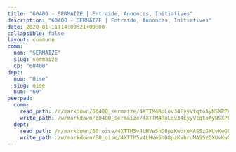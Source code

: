 ```yaml
---
title: "60400 - SERMAIZE | Entraide, Annonces, Initiatives"
description: "60400 - SERMAIZE | Entraide, Annonces, Initiatives"
date: 2020-01-11T14:09:21+09:00
collapsible: false
layout: commune
comm:
  nom: "SERMAIZE"
  slug: sermaize
  cp: "60400"
dept:
  nom: "Oise"
  slug: oise
  num: "60"
peerpad:
  comm:
    read_path: /r/markdown/60400_sermaize/4XTTM4RoLov34EyyVtqtoAyNSXPPvWJqRsTzEPLfwNoPqWgCF
    write_path: /w/markdown/60400_sermaize/4XTTM4RoLov34EyyVtqtoAyNSXPPvWJqRsTzEPLfwNoPqWgCF-K3TgV2d1iyiCNNbnGWdqs8i4cRyK3WNK4tfWqEdXhSqaAvXjCqcXfZtkpnZgxs65LXWtkBUj8XJsMp6BESL3ja7gGZfwRoTCDcnZnPi4r7infgov8QXnvawBbcTwhHCL2mTprVmH
  dept:
    read_path: /r/markdown/60_oise/4XTTM5v4LHVeShD8pzKwbruMASSzGXUvKwGPyPNR6Aq6aruGY
    write_path: /w/markdown/60_oise/4XTTM5v4LHVeShD8pzKwbruMASSzGXUvKwGPyPNR6Aq6aruGY-K3TgTfEPmBuMGxs3WizC7aafmuSUvuvwsE7nM986pS4fEczEhokrfL1mXNtU722XatpEcDhfhLf5xd24JkCKBD4DcQHeF5CYjEkAVzDN3PuQerZfYGZ5zy2XFcJNh2Z1pYjLoQTn
---
```


